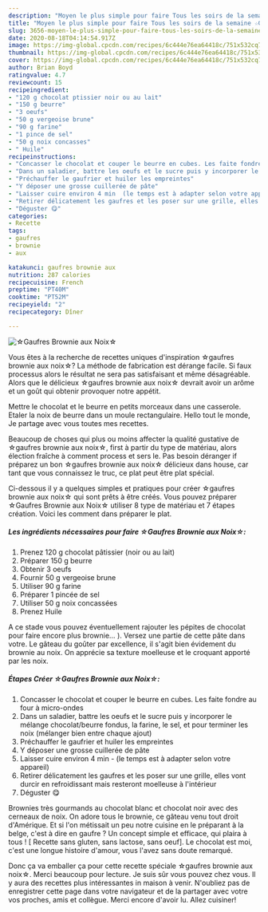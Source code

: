 ```yaml
---
description: "Moyen le plus simple pour faire Tous les soirs de la semaine ☆Gaufres Brownie aux Noix☆"
title: "Moyen le plus simple pour faire Tous les soirs de la semaine ☆Gaufres Brownie aux Noix☆"
slug: 3656-moyen-le-plus-simple-pour-faire-tous-les-soirs-de-la-semaine-gaufres-brownie-aux-noix
date: 2020-08-18T04:14:54.917Z
image: https://img-global.cpcdn.com/recipes/6c444e76ea64418c/751x532cq70/☆gaufres-brownie-aux-noix☆-photo-principale-de-la-recette.jpg
thumbnail: https://img-global.cpcdn.com/recipes/6c444e76ea64418c/751x532cq70/☆gaufres-brownie-aux-noix☆-photo-principale-de-la-recette.jpg
cover: https://img-global.cpcdn.com/recipes/6c444e76ea64418c/751x532cq70/☆gaufres-brownie-aux-noix☆-photo-principale-de-la-recette.jpg
author: Brian Boyd
ratingvalue: 4.7
reviewcount: 15
recipeingredient:
- "120 g chocolat ptissier noir ou au lait"
- "150 g beurre"
- "3 oeufs"
- "50 g vergeoise brune"
- "90 g farine"
- "1 pince de sel"
- "50 g noix concasses"
- " Huile"
recipeinstructions:
- "Concasser le chocolat et couper le beurre en cubes. Les faite fondre au four à micro-ondes"
- "Dans un saladier, battre les oeufs et le sucre puis y incorporer le mélange chocolat/beurre fondus, la farine, le sel, et pour terminer les noix (mélanger bien entre chaque ajout)"
- "Préchauffer le gaufrier et huiler les empreintes"
- "Y déposer une grosse cuillerée de pâte"
- "Laisser cuire environ 4 min  (le temps est à adapter selon votre appareil)"
- "Retirer délicatement les gaufres et les poser sur une grille, elles vont durcir en refroidissant mais resteront moelleuse à l&#39;intérieur"
- "Déguster 😋"
categories:
- Recette
tags:
- gaufres
- brownie
- aux

katakunci: gaufres brownie aux 
nutrition: 287 calories
recipecuisine: French
preptime: "PT40M"
cooktime: "PT52M"
recipeyield: "2"
recipecategory: Dîner

---
```



![☆Gaufres Brownie aux Noix☆](https://img-global.cpcdn.com/recipes/6c444e76ea64418c/751x532cq70/☆gaufres-brownie-aux-noix☆-photo-principale-de-la-recette.jpg)

Vous êtes à la recherche de recettes uniques d'inspiration ☆gaufres brownie aux noix☆? La méthode de fabrication est dérange facile. Si faux processus alors le résultat ne sera pas satisfaisant et même désagréable. Alors que le délicieux ☆gaufres brownie aux noix☆ devrait avoir un arôme et un goût qui obtenir provoquer notre appétit.

Mettre le chocolat et le beurre en petits morceaux dans une casserole. Etaler la noix de beurre dans un moule rectangulaire. Hello tout le monde, Je partage avec vous toutes mes recettes.

Beaucoup de choses qui plus ou moins affecter la qualité gustative de ☆gaufres brownie aux noix☆, first à partir du type de matériau, alors élection fraîche à comment process et sers le. Pas besoin déranger if préparez un bon ☆gaufres brownie aux noix☆ délicieux dans house, car tant que vous connaissez le truc, ce plat peut être plat spécial.


Ci-dessous il y a quelques simples et pratiques pour créer ☆gaufres brownie aux noix☆ qui sont prêts à être créés. Vous pouvez préparer ☆Gaufres Brownie aux Noix☆ utiliser 8 type de matériau et 7 étapes création. Voici les comment dans préparer le plat.

<!--inarticleads1-->

##### Les ingrédients nécessaires pour faire ☆Gaufres Brownie aux Noix☆:

1. Prenez 120 g chocolat pâtissier (noir ou au lait)
1. Préparer 150 g beurre
1. Obtenir 3 oeufs
1. Fournir 50 g vergeoise brune
1. Utiliser 90 g farine
1. Préparer 1 pincée de sel
1. Utiliser 50 g noix concassées
1. Prenez  Huile


A ce stade vous pouvez éventuellement rajouter les pépites de chocolat pour faire encore plus brownie… ). Versez une partie de cette pâte dans votre. Le gâteau du goûter par excellence, il s&#39;agit bien évidement du brownie au noix. On apprécie sa texture moelleuse et le croquant apporté par les noix. 

<!--inarticleads2-->

##### Étapes Créer ☆Gaufres Brownie aux Noix☆:

1. Concasser le chocolat et couper le beurre en cubes. Les faite fondre au four à micro-ondes
1. Dans un saladier, battre les oeufs et le sucre puis y incorporer le mélange chocolat/beurre fondus, la farine, le sel, et pour terminer les noix (mélanger bien entre chaque ajout)
1. Préchauffer le gaufrier et huiler les empreintes
1. Y déposer une grosse cuillerée de pâte
1. Laisser cuire environ 4 min  - (le temps est à adapter selon votre appareil)
1. Retirer délicatement les gaufres et les poser sur une grille, elles vont durcir en refroidissant mais resteront moelleuse à l&#39;intérieur
1. Déguster 😋


Brownies très gourmands au chocolat blanc et chocolat noir avec des cerneaux de noix. On adore tous le brownie, ce gâteau venu tout droit d&#39;Amérique. Et si l&#39;on métissait un peu notre cuisine en le préparant à la belge, c&#39;est à dire en gaufre ? Un concept simple et efficace, qui plaira à tous ! [ Recette sans gluten, sans lactose, sans oeuf]. Le chocolat est moi, c&#39;est une longue histoire d&#39;amour, vous l&#39;avez sans doute remarqué. 


Donc ça va emballer ça pour cette recette spéciale ☆gaufres brownie aux noix☆. Merci beaucoup pour lecture. Je suis sûr vous pouvez chez vous. Il y aura des recettes plus  intéressantes in maison à venir. N'oubliez pas de enregistrer cette page dans votre navigateur et de la partager avec votre vos proches, amis et collègue. Merci encore d'avoir lu. Allez cuisiner!
